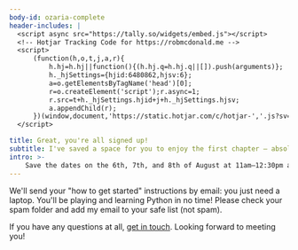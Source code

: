```yaml
---
body-id: ozaria-complete
header-includes: |
  <script async src="https://tally.so/widgets/embed.js"></script>
  <!-- Hotjar Tracking Code for https://robmcdonald.me -->
  <script>
      (function(h,o,t,j,a,r){
          h.hj=h.hj||function(){(h.hj.q=h.hj.q||[]).push(arguments)};
          h._hjSettings={hjid:6480862,hjsv:6};
          a=o.getElementsByTagName('head')[0];
          r=o.createElement('script');r.async=1;
          r.src=t+h._hjSettings.hjid+j+h._hjSettings.hjsv;
          a.appendChild(r);
      })(window,document,'https://static.hotjar.com/c/hotjar-','.js?sv=');
  </script>

title: Great, you're all signed up!
subtitle: I've saved a space for you to enjoy the first chapter — absolutely free!
intro: >-
    Save the dates on the 6th, 7th, and 8th of August at 11am—12:30pm and please add `hello@robmcdonald.me` to your email safe list (contact list).
---
```


We'll send your "how to get started" instructions by email: you just need a laptop. You'll be playing and learning Python in no time! Please check your spam folder and add my email to your safe list (not spam).

If you have any questions at all, [get in touch](/contact). Looking forward to meeting you!
